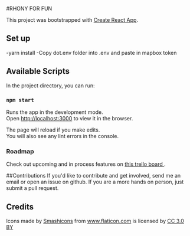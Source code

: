 #RHONY FOR FUN

This project was bootstrapped with [Create React App](https://github.com/facebook/create-react-app).

## Set up

-yarn install
-Copy dot.env folder into .env and paste in mapbox token

## Available Scripts

In the project directory, you can run:

### `npm start`

Runs the app in the development mode.<br>
Open [http://localhost:3000](http://localhost:3000) to view it in the browser.

The page will reload if you make edits.<br>
You will also see any lint errors in the console.

### Roadmap

Check out upcoming and in process features on <a href="https://trello.com/b/xQZW7ark/rhony">this trello board </a>.

##Contributions
If you'd like to contribute and get involved, send me an email or open an issue on github. If you are a more hands on person, just submit a pull request.

## Credits

<div>Icons made by <a href="https://www.flaticon.com/authors/smashicons" title="Smashicons">Smashicons</a> from <a href="https://www.flaticon.com/" 			    title="Flaticon">www.flaticon.com</a> is licensed by <a href="http://creativecommons.org/licenses/by/3.0/" 			    title="Creative Commons BY 3.0" target="_blank">CC 3.0 BY</a></div>
